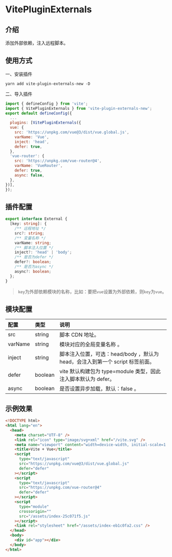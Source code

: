 # VitePluginExternals

## 介绍

添加外部依赖，注入远程脚本。

## 使用方式

一、安装插件

```shell
yarn add vite-plugin-externals-new -D
```

二、导入插件

```js
import { defineConfig } from 'vite';
import { VitePluginExternals } from 'vite-plugin-externals-new';
export default defineConfig({
  ...
  plugins: [VitePluginExternals({
  vue: {
    src: 'https://unpkg.com/vue@3/dist/vue.global.js',
    varName: 'Vue',
    inject: 'head',
    defer: true,
  },
  'vue-router': {
    src: 'https://unpkg.com/vue-router@4',
    varName: 'VueRouter',
    defer: true,
    async: false,
  },
})],
});
```

## 插件配置

```ts
export interface External {
  [key: string]: {
    /** 远程地址 */
    src?: string;
    /** 变量名称 */
    varName: string;
    /** 脚本注入位置 */
    inject?: 'head' | 'body';
    /** 是否为defer */
    defer?: boolean;
    /** 是否为async */
    async?: boolean;
  };
}
```

> `key`为外部依赖模块的名称，比如：要把`vue`设置为外部依赖，则`key`为`vue`。

## 模块配置

| 配置    | 类型    | 说明                                                                          |
| :------ | :------ | :---------------------------------------------------------------------------- |
| src     | string  | 脚本 CDN 地址。                                                               |
| varName | string  | 模块对应的全局变量名称 。                                                     |
| inject  | string  | 脚本注入位置，可选：head/body ，默认为 head，会注入到第一个 script 标签前面。 |
| defer   | boolean | vite 默认构建包为 type=module 类型，因此注入脚本默认为 defer。                |
| async   | boolean | 是否设置异步加载，默认：false 。                                              |

## 示例效果

```html
<!DOCTYPE html>
<html lang="en">
  <head>
    <meta charset="UTF-8" />
    <link rel="icon" type="image/svg+xml" href="/vite.svg" />
    <meta name="viewport" content="width=device-width, initial-scale=1.0" />
    <title>Vite + Vue</title>
    <script
      type="text/javascript"
      src="https://unpkg.com/vue@3/dist/vue.global.js"
      defer="defer"
    ></script>
    <script
      type="text/javascript"
      src="https://unpkg.com/vue-router@4"
      defer="defer"
    ></script>
    <script
      type="module"
      crossorigin=""
      src="/assets/index-25c071f5.js"
    ></script>
    <link rel="stylesheet" href="/assets/index-eb1c0fa2.css" />
  </head>
  <body>
    <div id="app"></div>
  </body>
</html>
```
